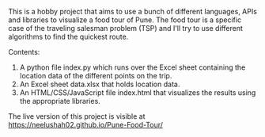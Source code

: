 This is a hobby project that aims to use a bunch of different languages, APIs and libraries to visualize a food tour of Pune. The food tour is a specific case of the traveling salesman problem (TSP) and I'll try to use different algorithms to find the quickest route. 

Contents:
1) A python file index.py which runs over the Excel sheet containing the location data of the different points on the trip.
2) An Excel sheet data.xlsx that holds location data.
3) An HTML/CSS/JavaScript file index.html that visualizes the results using the appropriate libraries.

The live version of this project is visible at https://neelushah02.github.io/Pune-Food-Tour/